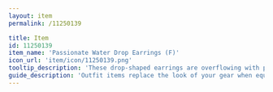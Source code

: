 ```yaml
---
layout: item
permalink: /11250139

title: Item
id: 11250139
item_name: 'Passionate Water Drop Earrings (F)'
icon_url: 'item/icon/11250139.png'
tooltip_description: 'These drop-shaped earrings are overflowing with passion.'
guide_description: 'Outfit items replace the look of your gear when equipped.'
---
```


